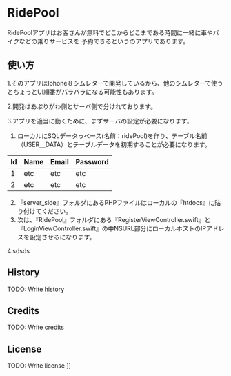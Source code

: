 

# RidePool
RidePoolアプリはお客さんが無料でどこからどこまである時間に一緒に車やバイクなどの乗りサービスを
予約できるというのアプリであります。

## 使い方
1.そのアプリはIphone８シムレターで開発しているから、他のシムレターで使うとちょっとUI順番がバラバラになる可能性もあります。

2.開発はあぷりがわ側とサーバ側で分けれております。

3.アプリを適当に動くために、まずサーバの設定が必要になります。
  1. ローカルにSQLデータっベース(名前：ridePool)を作り、テーブル名前（USER＿DATA）とテーブルデータを初期することが必要になります。
  
Id            | Name          | Email         | Password      
------------- | ------------- | ------------- | -------------
1             | etc           | etc           | etc         
2             | etc           | etc           | etc         


  2. 『server_side』フォルダにあるPHPファイルはローカルの『htdocs』に貼り付けてください。
  3. 次は、『RidePool』フォルダにある『RegisterViewController.swift』と『LoginViewController.swift』の中NSURL部分にローカルホストのIPアドレスを設定させるになります。
 
4.sdsds
## History
TODO: Write history
## Credits
TODO: Write credits
## License
TODO: Write license
]]
